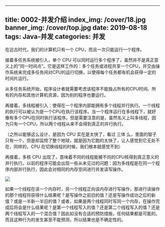 
---
title: 0002-并发介绍
index_img: /cover/18.jpg
banner_img: /cover/top.jpg
date: 2019-08-18
tags: Java-并发
categories: 并发
---

在远古时代，我们的计算机只有一个 CPU，而且一次只能运行一个程序。

接着多任务系统被引入，单个 CPU 可以同时运行多个程序了，虽然并不是真正意义上的“同一时间点”。它是这样工作的：多个任务或进程共享一个CPU，并交由操作系统来完成多任务间对CPU的运行切换，以使得每个任务都有机会获得一定的时间片运行。

从多任务系统开始，程序设计者就需要考虑该程序不能独占所有的CPU时间、所有的内存和其他计算机资源，因为别的程序也要运行。

再接着，多线程被引入：使得在一个程序内部能拥有多个线程并行执行。一个线程的执行可以被认为是一个CPU在执行该程序。当一个程序运行在多线程下，就好像有多个CPU在同时执行该程序。但是需要注意的是，虽然名义上叫多线程，因为只有一个CPU，所以两个线程从来不会得到真正的并行执行。

（之所以能够这么设计，是因为 CPU 实在是太快了，看过 三体 么，里面的智子只有一个，但是却监控了整个地球，就是因为它跑的太快了，让人感觉到它无处不在，同样的，CPU 在切换线程的时候，我们根本就感觉不到）

再接着，多核 CPU 出现了，意味着不同的线程能被不同的CPU核得到真正意义的并行执行。以前的程序可能会出现一些从未见过的问题：因为多线程是在同一个程序内部并行执行，因此会对相同的内存空间进行并发读写操作。

![](http://tutorials.jenkov.com/images/java-concurrency/java-concurrency-tutorial-introduction-1.png)

如果一个线程在读一个内存时，另一个线程正向该内存进行写操作，那进行读操作的那个线程将获得什么结果呢？是写操作之前旧的值？还是写操作成功之后的新值？或是一半新一半旧的值？或者，如果是两个线程同时写同一个内存，在操作完成后将会是什么结果呢？是第一个线程写入的值？还是第二个线程写入的值？还是两个线程写入的一个混合值？因此如没有合适的预防措施，任何结果都是可能的。而且这种行为的发生甚至不能预测，所以结果也是不确定性的。

